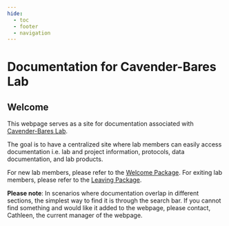 ```yaml
---
hide: 
  - toc
  - footer
  - navigation
---
```


# Documentation for Cavender-Bares Lab

## Welcome

This webpage serves as a site for documentation associated with
[Cavender-Bares Lab](https://cbs.umn.edu/cavender-bares-lab/home). 

The goal is to have a centralized site where lab members can easily access documentation i.e. lab and project information, protocols, data documentation, and lab products.

For new lab members, please refer to the [Welcome Package](https://cavender-bares-lab.github.io/Data-management-lab/welcome_package/). For exiting lab members, please refer to the [Leaving Package](https://cavender-bares-lab.github.io/Data-management-lab/leaving_package/).

**Please note**: In scenarios where documentation overlap in different sections, the simplest way to find it is through the search bar. If you cannot find something and would like it added to the webpage, please contact, Cathleen, the current manager of the webpage.
